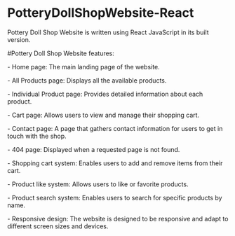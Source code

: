 # PotteryDollShopWebsite-React
Pottery Doll Shop Website is written using React JavaScript in its built version.

#Pottery Doll Shop Website features:

<p>- Home page: The main landing page of the website.</p>
<p>- All Products page: Displays all the available products.</p>
<p>- Individual Product page: Provides detailed information about each product.</p>
<p>- Cart page: Allows users to view and manage their shopping cart.</p>
<p>- Contact page: A page that gathers contact information for users to get in touch with the shop.</p>
<p>- 404 page: Displayed when a requested page is not found.</p>
<p>- Shopping cart system: Enables users to add and remove items from their cart.</p>
<p>- Product like system: Allows users to like or favorite products.</p>
<p>- Product search system: Enables users to search for specific products by name.</p>
<p>- Responsive design: The website is designed to be responsive and adapt to different screen sizes and devices.</p>
